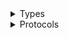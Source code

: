 <details>
<summary>Types</summary>

  - [AppRunnerClient](/aws-sdk-swift/reference/0.x/AWSAppRunner/AppRunnerClient)
  - [AppRunnerClient.AppRunnerClientConfiguration](/aws-sdk-swift/reference/0.x/AWSAppRunner/AppRunnerClient.AppRunnerClientConfiguration)
  - [AppRunnerClientLogHandlerFactory](/aws-sdk-swift/reference/0.x/AWSAppRunner/AppRunnerClientLogHandlerFactory)
  - [AppRunnerClientTypes](/aws-sdk-swift/reference/0.x/AWSAppRunner/AppRunnerClientTypes)

</details>

<details>
<summary>Protocols</summary>

  - [AppRunnerClientProtocol](/aws-sdk-swift/reference/0.x/AWSAppRunner/AppRunnerClientProtocol)

</details>
